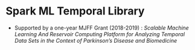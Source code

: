 # Spark ML Temporal Library

* Supported by a one-year MJFF Grant (2018-2019) : *Scalable Machine Learning And Reservoir Computing Platform for Analyzing Temporal Data Sets in the Context of Parkinson’s Disease and Biomedicine*